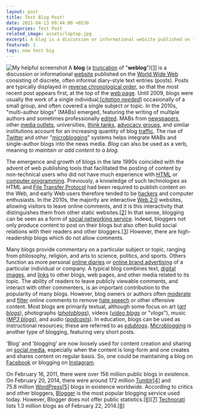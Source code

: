 ```yaml
---
layout: post
title: Test Blog Post!
date: 2021-04-13 09:44:00 +0530
categories: Test Post
related_image: assets/laptop.jpg
excerpt: A blog is a discussion or informational website published on the World Wide Web consisting of discrete, often informal diary-style text...
featured: 1
tags: new test big 
---
```

![My helpful screenshot](/assets/laptop.jpg)
A **blog** (a [truncation](https://en.wikipedia.org/wiki/Clipping_(morphology) "Clipping (morphology)") of "**weblog**")[[1]](https://en.wikipedia.org/wiki/Blog#cite_note-1) is a discussion or informational [website](https://en.wikipedia.org/wiki/Website "Website") published on the [World Wide Web](https://en.wikipedia.org/wiki/World_Wide_Web "World Wide Web") consisting of discrete, often informal diary-style text entries (posts). Posts are typically displayed in [reverse chronological order](https://en.wikipedia.org/wiki/Reverse_chronology "Reverse chronology"), so that the most recent post appears first, at the top of the [web page](https://en.wikipedia.org/wiki/Web_page "Web page"). Until 2009, blogs were usually the work of a single individual,[*[citation needed](https://en.wikipedia.org/wiki/Wikipedia:Citation_needed "Wikipedia:Citation needed")*] occasionally of a small group, and often covered a single subject or 
topic. In the 2010s, "multi-author blogs" (MABs) emerged, featuring the 
writing of multiple authors and sometimes professionally [edited](https://en.wikipedia.org/wiki/Editing "Editing"). MABs from [newspapers](https://en.wikipedia.org/wiki/Newspaper "Newspaper"), other [media outlets](https://en.wikipedia.org/wiki/News_media "News media"), universities, [think tanks](https://en.wikipedia.org/wiki/Think_tank "Think tank"), [advocacy groups](https://en.wikipedia.org/wiki/Advocacy_group "Advocacy group"), and similar institutions account for an increasing quantity of blog [traffic](https://en.wikipedia.org/wiki/Web_traffic "Web traffic"). The rise of [Twitter](https://en.wikipedia.org/wiki/Twitter "Twitter") and other "[microblogging](https://en.wikipedia.org/wiki/Microblogging "Microblogging")" systems helps integrate MABs and single-author blogs into the news media. *Blog* can also be used as a verb, meaning *to maintain or add content to a blog*.

The emergence and growth of blogs in the late 1990s coincided 
with the advent of web publishing tools that facilitated the posting of 
content by non-technical users who did not have much experience with [HTML](https://en.wikipedia.org/wiki/HTML "HTML") or [computer programming](https://en.wikipedia.org/wiki/Computer_programming "Computer programming"). Previously, a knowledge of such technologies as HTML and [File Transfer Protocol](https://en.wikipedia.org/wiki/File_Transfer_Protocol "File Transfer Protocol") had been required to publish content on the Web, and early Web users therefore tended to be [hackers](https://en.wikipedia.org/wiki/Hacker "Hacker") and computer enthusiasts. In the 2010s, the majority are interactive [Web 2.0](https://en.wikipedia.org/wiki/Web_2.0 "Web 2.0") websites, allowing visitors to leave online comments, and it is this 
interactivity that distinguishes them from other static websites.[[2]](https://en.wikipedia.org/wiki/Blog#cite_note-2) In that sense, blogging can be seen as a form of [social networking service](https://en.wikipedia.org/wiki/Social_networking_service "Social networking service").
 Indeed, bloggers not only produce content to post on their blogs but 
also often build social relations with their readers and other bloggers.[[3]](https://en.wikipedia.org/wiki/Blog#cite_note-3) However, there are high-readership blogs which do not allow comments.

Many blogs provide commentary on a particular subject or topic, 
ranging from philosophy, religion, and arts to science, politics, and 
sports. Others function as more personal [online diaries](https://en.wikipedia.org/wiki/Online_diary "Online diary") or [online brand advertising](https://en.wikipedia.org/wiki/Online_advertising "Online advertising") of a particular individual or company. A typical blog combines text, [digital images](https://en.wikipedia.org/wiki/Digital_image "Digital image"), and [links](https://en.wikipedia.org/wiki/Hyperlink "Hyperlink") to other blogs, web pages, and other media related to its topic. The 
ability of readers to leave publicly viewable comments, and interact 
with other commenters, is an important contribution to the popularity of
 many blogs. However, blog owners or authors often [moderate](https://en.wikipedia.org/wiki/Internet_forum#Moderators "Internet forum") and [filter](https://en.wikipedia.org/wiki/Wordfilter "Wordfilter") online comments to remove [hate speech](https://en.wikipedia.org/wiki/Hate_speech "Hate speech") or other offensive content. Most blogs are primarily textual, although some focus on art (*[art blogs](https://en.wikipedia.org/wiki/Art_blog "Art blog")*), photographs (*[photoblogs](https://en.wikipedia.org/wiki/Photoblog "Photoblog")*), videos (*[video blogs](https://en.wikipedia.org/wiki/Video_blog "Video blog")* or "*vlogs*"), music (*[MP3 blogs](https://en.wikipedia.org/wiki/MP3_blog "MP3 blog")*), and audio (*[podcasts](https://en.wikipedia.org/wiki/Podcast "Podcast")*). In education, blogs can be used as instructional resources; these are referred to as *[edublogs](https://en.wikipedia.org/wiki/Edublog "Edublog")*. [Microblogging](https://en.wikipedia.org/wiki/Microblogging "Microblogging") is another type of blogging, featuring very short posts.

'Blog' and 'blogging' are now loosely used for content creation and sharing on [social media](https://en.wikipedia.org/wiki/Social_media "Social media"),
 especially when the content is long-form and one creates and shares 
content on regular basis. So, one could be maintaining a blog on [Facebook](https://en.wikipedia.org/wiki/Facebook "Facebook") or blogging on [Instagram](https://en.wikipedia.org/wiki/Instagram "Instagram").

On February 16, 2011, there were over 156 million public blogs in existence.
On February 20, 2014, there were around 172 million [Tumblr](https://en.wikipedia.org/wiki/Tumblr "Tumblr")[[4]](https://en.wikipedia.org/wiki/Blog#cite_note-4) and 75.8 million [WordPress](https://en.wikipedia.org/wiki/WordPress.com "WordPress.com")[[5]](https://en.wikipedia.org/wiki/Blog#cite_note-5) blogs in existence worldwide. According to critics and other bloggers, [Blogger](https://en.wikipedia.org/wiki/Blogger_(service) "Blogger (service)") is the most popular blogging service used today. However, Blogger does not offer public statistics.[[6]](https://en.wikipedia.org/wiki/Blog#cite_note-6)[[7]](https://en.wikipedia.org/wiki/Blog#cite_note-7) [Technorati](https://en.wikipedia.org/wiki/Technorati "Technorati") lists 1.3 million blogs as of February 22, 2014.[[8]](https://en.wikipedia.org/wiki/Blog#cite_note-8)
